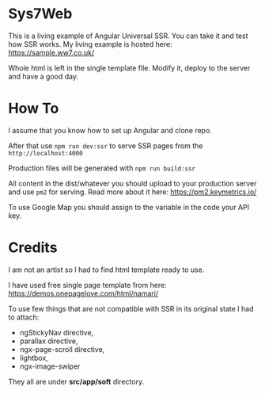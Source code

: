 # Sys7Web

This is a living example of Angular Universal SSR.
You can take it and test how SSR works. 
My living example is hosted here: https://sample.ww7.co.uk/

Whole html is left in the single template file. Modify it, deploy to the server and have a good day.

# How To

I assume that you know how to set up Angular and clone repo.

After that use `npm run dev:ssr` to serve SSR pages from the `http://localhost:4000`

Production files will be generated with `npm run build:ssr`

All content in the dist/whatever you should upload to your production server and use `pm2` for serving.
Read more about it here: https://pm2.keymetrics.io/

To use Google Map you should assign to the variable in the code your API key.

# Credits

I am not an artist so I had to find html template ready to use.

I have used free single page template from here:
https://demos.onepagelove.com/html/namari/

To use few things that are not compatible with SSR in its original state I had to attach:
    
- ngStickyNav directive,
- parallax directive,
- ngx-page-scroll directive,
- lightbox,
- ngx-image-swiper

They all are under **src/app/soft** directory.

